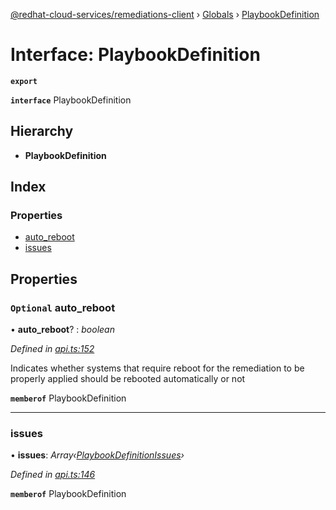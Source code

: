 [@redhat-cloud-services/remediations-client](../README.md) › [Globals](../globals.md) › [PlaybookDefinition](playbookdefinition.md)

# Interface: PlaybookDefinition

**`export`** 

**`interface`** PlaybookDefinition

## Hierarchy

* **PlaybookDefinition**

## Index

### Properties

* [auto_reboot](playbookdefinition.md#optional-auto_reboot)
* [issues](playbookdefinition.md#issues)

## Properties

### `Optional` auto_reboot

• **auto_reboot**? : *boolean*

*Defined in [api.ts:152](https://github.com/fhlavac/javascript-clients/blob/master/packages/remediations/api.ts#L152)*

Indicates whether systems that require reboot for the remediation to be properly applied should be rebooted automatically or not

**`memberof`** PlaybookDefinition

___

###  issues

• **issues**: *Array‹[PlaybookDefinitionIssues](playbookdefinitionissues.md)›*

*Defined in [api.ts:146](https://github.com/fhlavac/javascript-clients/blob/master/packages/remediations/api.ts#L146)*

**`memberof`** PlaybookDefinition
